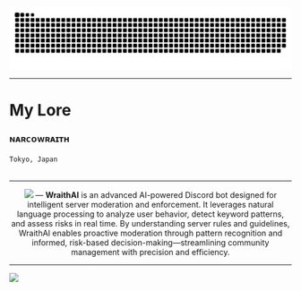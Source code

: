 <p align="center">
    <a href="https://uwu.gal"><img src="https://raw.githubusercontent.com/ijsbol/ijsbol/refs/heads/output/github-contribution-grid-snake-dark.svg"></a>
</p>
<hr>
<h1>My Lore</h1>
<h3><b><a style="text-decoration: none;" href="https://t.me/narcowraith">ɴᴀʀᴄᴏᴡʀᴀɪᴛʜ</a></b></h3>
<code>Tokyo, Japan</code>
<br>
<br>
<hr>
<p align="center">
<a style="text-decoration: none;" href="https://joincartel.org/"><img src="https://i.ibb.co/LzdwwLmq/SLQ6-IZAMLLXD.png"></a>
— <b>WraithAI</b> is an advanced AI-powered Discord bot designed for intelligent server moderation and enforcement. It leverages natural language processing to analyze user behavior, detect keyword patterns, and assess risks in real time. By understanding server rules and guidelines, WraithAI enables proactive moderation through pattern recognition and informed, risk-based decision-making—streamlining community management with precision and efficiency.
</p>

<hr>
<a href="https://discord.gg/cartel"><img src="https://i.ibb.co/235NnH3p/correctbanner.webp"/></a>
